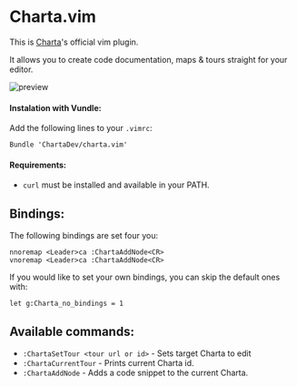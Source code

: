 # Charta.vim

This is [Charta](https://www.charta.dev)'s official vim plugin.

It allows you to create code documentation, maps & tours straight for your editor.

![preview](https://user-images.githubusercontent.com/2349448/79638545-d6a11f00-817d-11ea-92da-087b77918063.png)

#### Instalation with Vundle:

Add the following lines to your `.vimrc`:

```
Bundle 'ChartaDev/charta.vim'
```

#### Requirements:

- `curl` must be installed and available in your PATH.

## Bindings:

The following bindings are set four you:

```vim
nnoremap <Leader>ca :ChartaAddNode<CR>
vnoremap <Leader>ca :ChartaAddNode<CR>
```

If you would like to set your own bindings, you can skip the default ones with:

```vim
let g:Charta_no_bindings = 1
```

## Available commands:

- `:ChartaSetTour <tour url or id>` - Sets target Charta to edit
- `:ChartaCurrentTour` - Prints current Charta id.
- `:ChartaAddNode` - Adds a code snippet to the current Charta.
